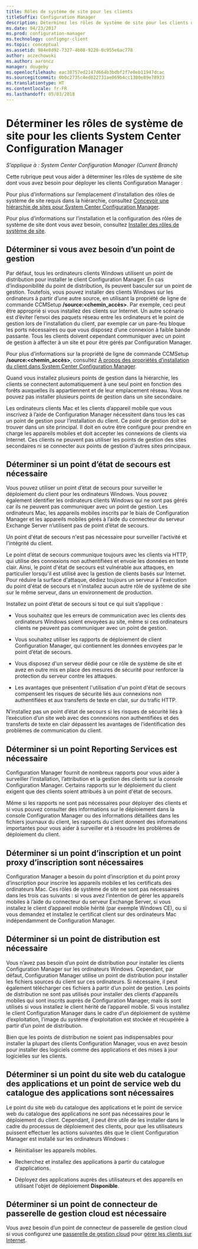 ```yaml
---
title: Rôles de système de site pour les clients
titleSuffix: Configuration Manager
description: Déterminez les rôles de système de site pour les clients dans System Center Configuration Manager.
ms.date: 04/23/2017
ms.prod: configuration-manager
ms.technology: configmgr-client
ms.topic: conceptual
ms.assetid: 984e8d92-7327-4b08-9228-0c955e6ac778
author: aczechowski
ms.author: aaroncz
manager: dougeby
ms.openlocfilehash: eac38757ed2147d664b3bdbf2f7e0eb11947dcac
ms.sourcegitcommit: 0b0c2735c4ed822731ae069b4cc1380e89e78933
ms.translationtype: HT
ms.contentlocale: fr-FR
ms.lasthandoff: 05/03/2018
---
```

# <a name="determine-the-site-system-roles-for-system-center-configuration-manager-clients"></a>Déterminer les rôles de système de site pour les clients System Center Configuration Manager

*S’applique à : System Center Configuration Manager (Current Branch)*

Cette rubrique peut vous aider à déterminer les rôles de système de site dont vous avez besoin pour déployer les clients Configuration Manager :  

 Pour plus d’informations sur l’emplacement d’installation des rôles de système de site requis dans la hiérarchie, consultez [Concevoir une hiérarchie de sites pour System Center Configuration Manager](../../../../core/plan-design/hierarchy/design-a-hierarchy-of-sites.md).  

 Pour plus d’informations sur l’installation et la configuration des rôles de système de site dont vous avez besoin, consultez [Installer des rôles de système de site](../../../../core/servers/deploy/configure/install-site-system-roles.md).  

##  <a name="determine-if-you-need-a-management-point"></a>Déterminer si vous avez besoin d’un point de gestion  
 Par défaut, tous les ordinateurs clients Windows utilisent un point de distribution pour installer le client Configuration Manager. En cas d’indisponibilité du point de distribution, ils peuvent basculer sur un point de gestion. Toutefois, vous pouvez installer des clients Windows sur les ordinateurs à partir d’une autre source, en utilisant la propriété de ligne de commande CCMSetup **/source:<chemin_accès\>**. Par exemple, ceci peut être approprié si vous installez des clients sur Internet. Un autre scénario est d’éviter l’envoi des paquets réseau entre les ordinateurs et le point de gestion lors de l’installation du client, par exemple car un pare-feu bloque les ports nécessaires ou que vous disposez d’une connexion à faible bande passante. Tous les clients doivent cependant communiquer avec un point de gestion à affecter à un site et pour être gérés par Configuration Manager.  

 Pour plus d’informations sur la propriété de ligne de commande CCMSetup **/source:<chemin_accès\>**, consultez [À propos des propriétés d’installation du client dans System Center Configuration Manager](../../../../core/clients/deploy/about-client-installation-properties.md).  

 Quand vous installez plusieurs points de gestion dans la hiérarchie, les clients se connectent automatiquement à une seul point en fonction des forêts auxquelles ils appartiennent et de leur emplacement réseau. Vous ne pouvez pas installer plusieurs points de gestion dans un site secondaire.  

 Les ordinateurs clients Mac et les clients d’appareil mobile que vous inscrivez à l’aide de Configuration Manager nécessitent dans tous les cas un point de gestion pour l’installation du client. Ce point de gestion doit se trouver dans un site principal. Il doit en outre être configuré pour prendre en charge les appareils mobiles et doit accepter les connexions de clients via Internet. Ces clients ne peuvent pas utiliser les points de gestion des sites secondaires ni se connecter aux points de gestion d'autres sites principaux.  

##  <a name="determine-if-you-need-a-fallback-status-point"></a>Déterminer si un point d’état de secours est nécessaire  
 Vous pouvez utiliser un point d’état de secours pour surveiller le déploiement du client pour les ordinateurs Windows. Vous pouvez également identifier les ordinateurs clients Windows qui ne sont pas gérés car ils ne peuvent pas communiquer avec un point de gestion. Les ordinateurs Mac, les appareils mobiles inscrits par le biais de Configuration Manager et les appareils mobiles gérés à l’aide du connecteur du serveur Exchange Server n’utilisent pas de point d’état de secours.  

 Un point d'état de secours n'est pas nécessaire pour surveiller l'activité et l'intégrité du client.  

 Le point d’état de secours communique toujours avec les clients via HTTP, qui utilise des connexions non authentifiées et envoie les données en texte clair. Ainsi, le point d'état de secours est vulnérable aux attaques, en particulier lorsqu'il est utilisé avec la gestion de clients basés sur Internet. Pour réduire la surface d'attaque, dédiez toujours un serveur à l'exécution du point d'état de secours et n'installez aucun autre rôle de système de site sur le même serveur, dans un environnement de production.  

 Installez un point d’état de secours si tout ce qui suit s’applique :  

-   Vous souhaitez que les erreurs de communication avec les clients des ordinateurs Windows soient envoyées au site, même si ces ordinateurs clients ne peuvent pas communiquer avec un point de gestion.  

-   Vous souhaitez utiliser les rapports de déploiement de client Configuration Manager, qui contiennent les données envoyées par le point d’état de secours.  

-   Vous disposez d'un serveur dédié pour ce rôle de système de site et avez en outre mis en place des mesures de sécurité pour renforcer la protection du serveur contre les attaques.  

-   Les avantages que présentent l'utilisation d'un point d'état de secours compensent les risques de sécurité liés aux connexions non authentifiées et aux transferts de texte en clair, sur du trafic HTTP.  

 N’installez pas un point d’état de secours si les risques de sécurité liés à l’exécution d’un site web avec des connexions non authentifiées et des transferts de texte en clair dépassent les avantages de l’identification des problèmes de communication du client.  

##  <a name="determine-whether-you-need-a-reporting-services-point"></a>Déterminer si un point Reporting Services est nécessaire  
 Configuration Manager fournit de nombreux rapports pour vous aider à surveiller l’installation, l’attribution et la gestion des clients sur la console Configuration Manager. Certains rapports sur le déploiement du client exigent que des clients soient attribués à un point d'état de secours.  

 Même si les rapports ne sont pas nécessaires pour déployer des clients et si vous pouvez consulter des informations sur le déploiement dans la console Configuration Manager ou des informations détaillées dans les fichiers journaux du client, les rapports du client donnent des informations importantes pour vous aider à surveiller et à résoudre les problèmes de déploiement du client.  

##  <a name="determine-if-you-need-an-enrollment-point-and-an-enrollment-proxy-point"></a>Déterminer si un point d’inscription et un point proxy d’inscription sont nécessaires  
 Configuration Manager a besoin du point d’inscription et du point proxy d’inscription pour inscrire les appareils mobiles et les certificats des ordinateurs Mac. Ces rôles de système de site ne sont pas nécessaires dans les trois cas suivants : si vous avez l’intention de gérer les appareils mobiles à l’aide du connecteur du serveur Exchange Server, si vous installez le client d’appareil mobile hérité (par exemple Windows CE), ou si vous demandez et installez le certificat client sur des ordinateurs Mac indépendamment de Configuration Manager.  

##  <a name="determine-if-you-need-a-distribution-point"></a>Déterminer si un point de distribution est nécessaire  
 Vous n’avez pas besoin d’un point de distribution pour installer les clients Configuration Manager sur les ordinateurs Windows. Cependant, par défaut, Configuration Manager utilise un point de distribution pour installer les fichiers sources du client sur ces ordinateurs. Si nécessaire, il peut également télécharger ces fichiers à partir d’un point de gestion. Les points de distribution ne sont pas utilisés pour installer des clients d’appareils mobiles qui sont inscrits auprès de Configuration Manager, mais ils sont utilisés si vous installez le client hérité de l’appareil mobile. Si vous installez le client Configuration Manager dans le cadre d’un déploiement de système d’exploitation, l’image du système d’exploitation est stockée et récupérée à partir d’un point de distribution.  

 Bien que les points de distribution ne soient pas indispensables pour installer la plupart des clients Configuration Manager, vous en avez besoin pour installer des logiciels comme des applications et des mises à jour logicielles sur les clients.  

##  <a name="determine-if-you-need-an-application-catalog-website-point-and-an-application-catalog-web-services-point"></a>Déterminer si un point du site web du catalogue des applications et un point de service web du catalogue des applications sont nécessaires  
 Le point du site web du catalogue des applications et le point de service web du catalogue des applications ne sont pas nécessaires pour le déploiement du client. Cependant, il peut être utile de les installer dans le cadre du processus de déploiement des clients, pour que les utilisateurs puissent effectuer les actions suivantes dès que le client Configuration Manager est installé sur les ordinateurs Windows :  

-   Réinitialiser les appareils mobiles.  

-   Recherchez et installez des applications à partir du catalogue d'applications.  

-   Déployez des applications auprès des utilisateurs et des appareils en utilisant l'objet de déploiement **Disponible**.  

##  <a name="determine-whether-you-require-a-cloud-management-gateway-connector-point"></a>Déterminer si un point de connecteur de passerelle de gestion cloud est nécessaire 

Vous avez besoin d’un point de connecteur de passerelle de gestion cloud si vous configurez une [passerelle de gestion cloud](/sccm/core/clients/manage/setup-cloud-management-gateway) pour [gérer les clients sur Internet](/sccm/core/clients/manage/manage-clients-internet).


 